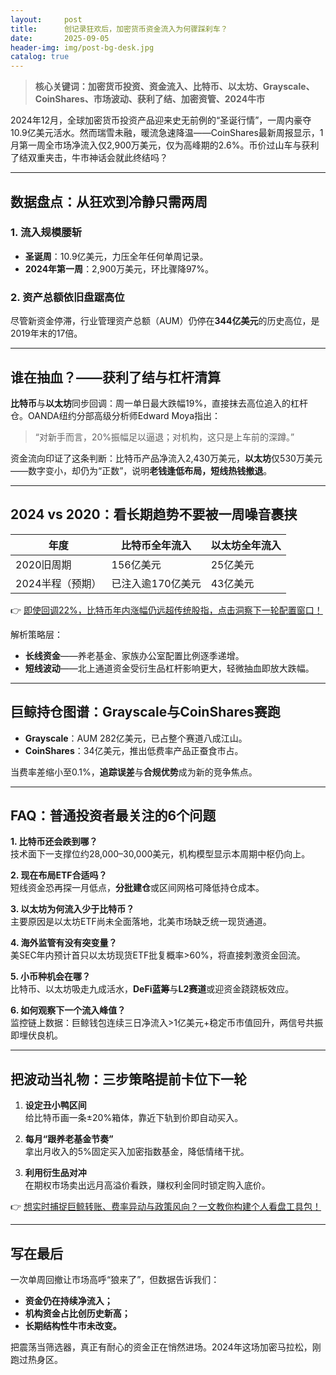 ```yaml
---
layout:     post
title:      创记录狂欢后，加密货币资金流入为何骤踩刹车？
date:       2025-09-05
header-img: img/post-bg-desk.jpg
catalog: true
---
```


> **核心关键词：加密货币投资、资金流入、比特币、以太坊、Grayscale、CoinShares、市场波动、获利了结、加密资管、2024牛市**

2024年12月，全球加密货币投资产品迎来史无前例的“圣诞行情”，一周内豪夺10.9亿美元活水。然而瑞雪未融，暖流急速降温——CoinShares最新周报显示，1月第一周全市场净流入仅2,900万美元，仅为高峰期的2.6%。币价过山车与获利了结双重夹击，牛市神话会就此终结吗？

---

## 数据盘点：从狂欢到冷静只需两周

### 1. 流入规模腰斩
- **圣诞周**：10.9亿美元，力压全年任何单周记录。
- **2024年第一周**：2,900万美元，环比骤降97%。

### 2. 资产总额依旧盘踞高位
尽管新资金停滞，行业管理资产总额（AUM）仍停在**344亿美元**的历史高位，是2019年末的17倍。

---

## 谁在抽血？——获利了结与杠杆清算

**比特币**与**以太坊**同步回调：周一单日最大跌幅19%，直接抹去高位追入的杠杆仓。OANDA纽约分部高级分析师Edward Moya指出：

> “对新手而言，20%振幅足以逼退；对机构，这只是上车前的深蹲。”

资金流向印证了这条判断：比特币产品净流入2,430万美元，**以太坊**仅530万美元——数字变小，却仍为“正数”，说明**老钱逢低布局，短线热钱撤退**。

---

## 2024 vs 2020：看长期趋势不要被一周噪音裹挟

| 年度 | 比特币全年流入 | 以太坊全年流入 |
| --- | --- | --- |
| 2020旧周期 | 156亿美元 | 25亿美元 |
| 2024半程（预期） | 已注入逾170亿美元 | 43亿美元 |

👉 [即使回调22%，比特币年内涨幅仍远超传统股指，点击洞察下一轮配置窗口！](https://okxdog.com/)

解析策略层：  
- **长线资金**——养老基金、家族办公室配置比例逐季递增。  
- **短线波动**——北上通道资金受衍生品杠杆影响更大，轻微抽血即放大跌幅。

---

## 巨鲸持仓图谱：Grayscale与CoinShares赛跑

- **Grayscale**：AUM 282亿美元，已占整个赛道八成江山。  
- **CoinShares**：34亿美元，推出低费率产品正蚕食市占。  

当费率差缩小至0.1%，**追踪误差**与**合规优势**成为新的竞争焦点。

---

## FAQ：普通投资者最关注的6个问题

**1. 比特币还会跌到哪？**  
技术面下一支撑位约28,000–30,000美元，机构模型显示本周期中枢仍向上。

**2. 现在布局ETF合适吗？**  
短线资金恐再探一月低点，**分批建仓**或区间网格可降低持仓成本。

**3. 以太坊为何流入少于比特币？**  
主要原因是以太坊ETF尚未全面落地，北美市场缺乏统一现货通道。

**4. 海外监管有没有突变量？**  
美SEC年内预计首只以太坊现货ETF批复概率>60%，将直接刺激资金回流。

**5. 小币种机会在哪？**  
比特币、以太坊吸走九成活水，**DeFi蓝筹**与**L2赛道**或迎资金跷跷板效应。

**6. 如何观察下一个流入峰值？**  
监控链上数据：巨鲸钱包连续三日净流入>1亿美元+稳定币市值回升，两信号共振即埋伏良机。

---

## 把波动当礼物：三步策略提前卡位下一轮

1. **设定丑小鸭区间**  
   给比特币画一条±20%箱体，靠近下轨到价即自动买入。

2. **每月“跟养老基金节奏”**  
   拿出月收入的5%固定买入加密指数基金，降低情绪干扰。

3. **利用衍生品对冲**  
   在期权市场卖出远月高溢价看跌，赚权利金同时锁定购入底价。

👉 [想实时捕捉巨鲸转账、费率异动与政策风向？一文教你构建个人看盘工具包！](https://okxdog.com/)

---

## 写在最后

一次单周回撤让市场高呼“狼来了”，但数据告诉我们：  
- **资金仍在持续净流入；**  
- **机构资金占比创历史新高；**  
- **长期结构性牛市未改变。**

把震荡当筛选器，真正有耐心的资金正在悄然进场。2024年这场加密马拉松，刚跑过热身区。